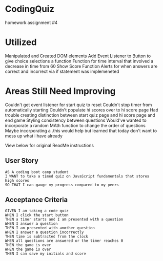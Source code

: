 # CodingQuiz
homework assignment #4

# Utilized 

Manipulated and Created DOM elements
Add Event Listener to Button to give choice selections a function
Function for time interval that involved a decrease in time from 60
Show Score Function 
Alerts for when answers are correct and incorrect via if statement was implemeneted

# Areas Still Need Improving

Couldn't get event listener for start quiz to reset 
Couldn't stop timer from automatically starting 
Couldn't populate hi scores over to hi score page
Had trouble creating distinction between start quiz page and hi score page and end game
Styling consistency between questions
Would've wanted to incorporate a random MAth function to change the order of questions 
Maybe incorporating a .this would help but learned that today don't want to mess up what i have already


View below for original ReadMe instructions

## User Story

```
AS A coding boot camp student
I WANT to take a timed quiz on JavaScript fundamentals that stores high scores
SO THAT I can gauge my progress compared to my peers
```


## Acceptance Criteria

```
GIVEN I am taking a code quiz
WHEN I click the start button
THEN a timer starts and I am presented with a question
WHEN I answer a question
THEN I am presented with another question
WHEN I answer a question incorrectly
THEN time is subtracted from the clock
WHEN all questions are answered or the timer reaches 0
THEN the game is over
WHEN the game is over
THEN I can save my initials and score
```